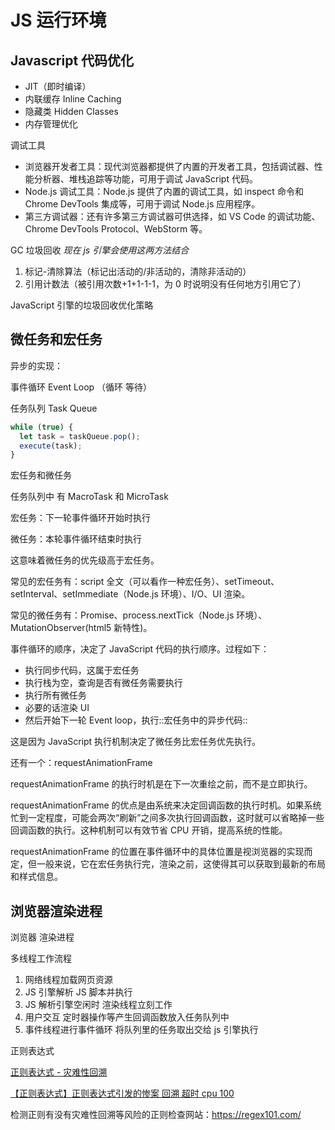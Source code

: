 # JS 运行环境

## Javascript 代码优化

- JIT（即时编译）
- 内联缓存 Inline Caching
- 隐藏类 Hidden Classes
- 内存管理优化

调试工具

- 浏览器开发者工具：现代浏览器都提供了内置的开发者工具，包括调试器、性能分析器、堆栈追踪等功能，可用于调试 JavaScript 代码。
- Node.js 调试工具：Node.js 提供了内置的调试工具，如 inspect 命令和 Chrome DevTools 集成等，可用于调试 Node.js 应用程序。
- 第三方调试器：还有许多第三方调试器可供选择，如 VS Code 的调试功能、Chrome DevTools Protocol、WebStorm 等。

GC 垃圾回收
_现在 js 引擎会使用这两方法结合_

1. 标记-清除算法（标记出活动的/非活动的，清除非活动的）
2. 引用计数法（被引用次数+1+1-1-1，为 0 时说明没有任何地方引用它了）

JavaScript 引擎的垃圾回收优化策略

## 微任务和宏任务

异步的实现：

事件循环 Event Loop （循环 等待）

任务队列 Task Queue

```javascript
while (true) {
  let task = taskQueue.pop();
  execute(task);
}
```

宏任务和微任务

任务队列中 有 MacroTask 和 MicroTask

宏任务：下一轮事件循环开始时执行

微任务：本轮事件循环结束时执行

这意味着微任务的优先级高于宏任务。

常见的宏任务有：script 全文（可以看作一种宏任务）、setTimeout、setInterval、setImmediate（Node.js 环境）、I/O、UI 渲染。

常见的微任务有：Promise、process.nextTick（Node.js 环境）、MutationObserver(html5 新特性)。

事件循环的顺序，决定了 JavaScript 代码的执行顺序。过程如下：
- 执行同步代码，这属于宏任务
- 执行栈为空，查询是否有微任务需要执行
- 执行所有微任务
- 必要的话渲染 UI
- 然后开始下一轮 Event loop，执行::宏任务中的异步代码::
  
这是因为 JavaScript 执行机制决定了微任务比宏任务优先执行。

还有一个：requestAnimationFrame

requestAnimationFrame 的执行时机是在下一次重绘之前，而不是立即执行。

requestAnimationFrame 的优点是由系统来决定回调函数的执行时机。如果系统忙到一定程度，可能会两次“刷新”之间多次执行回调函数，这时就可以省略掉一些回调函数的执行。这种机制可以有效节省 CPU 开销，提高系统的性能。

requestAnimationFrame 的位置在事件循环中的具体位置是视浏览器的实现而定，但一般来说，它在宏任务执行完，渲染之前，这使得其可以获取到最新的布局和样式信息。

## 浏览器渲染进程

浏览器 渲染进程

多线程工作流程

1. 网络线程加载网页资源
2. JS 引擎解析 JS 脚本并执行
3. JS 解析引擎空闲时 渲染线程立刻工作
4. 用户交互 定时器操作等产生回调函数放入任务队列中
5. 事件线程进行事件循环 将队列里的任务取出交给 js 引擎执行

正则表达式

[正则表达式 - 灾难性回溯](https://zh.javascript.info/regexp-catastrophic-backtracking)

[【正则表达式】正则表达式引发的惨案 回溯 超时 cpu 100](https://blog.csdn.net/qq_21383435/article/details/117619175)

检测正则有没有灾难性回溯等风险的正则检查网站：https://regex101.com/
